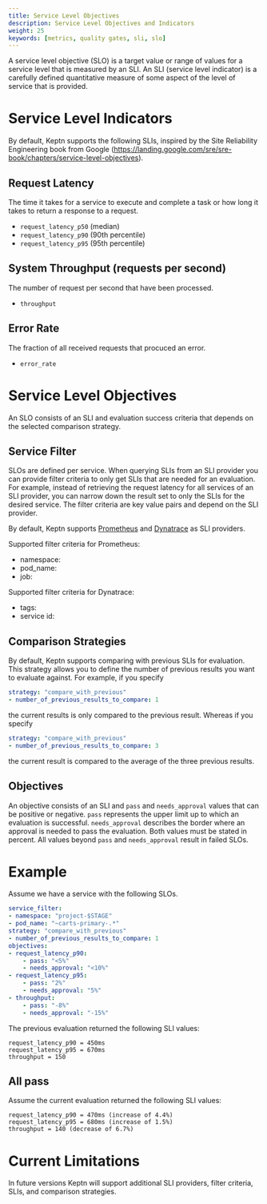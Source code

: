```yaml
---
title: Service Level Objectives
description: Service Level Objectives and Indicators 
weight: 25
keywords: [metrics, quality gates, sli, slo]
---
```


A service level objective (SLO) is a target value or range of values for a service level that is measured by an SLI. An SLI (service level indicator) is a carefully defined quantitative measure of some aspect of the level of service that is provided.

# Service Level Indicators
By default, Keptn supports the following SLIs, inspired by the Site Reliability Engineering book from Google (https://landing.google.com/sre/sre-book/chapters/service-level-objectives).

## Request Latency
The time it takes for a service to execute and complete a task or how long it takes to return a response to a request.

- `request_latency_p50` (median)
- `request_latency_p90` (90th percentile)
- `request_latency_p95` (95th percentile)


## System Throughput (requests per second)
The number of request per second that have been processed.

- `throughput`

## Error Rate 
The fraction of all received requests that procuced an error.

- `error_rate`

# Service Level Objectives
An SLO consists of an SLI and evaluation success criteria that depends on the selected comparison strategy.

## Service Filter
SLOs are defined per service. When querying SLIs from an SLI provider you can provide filter criteria to only get SLIs that are needed for an evaluation. For example, instead of retrieving the request latency for all services of an SLI provider, you can narrow down the result set to only the SLIs for the desired service. The filter criteria are key value pairs and depend on the SLI provider.

By default, Keptn supports [Prometheus](https://prometheus.io) and [Dynatrace](https://dynatrace.com) as SLI providers.

Supported filter criteria for Prometheus:

- namespace: 
- pod_name: 
- job: 

Supported filter criteria for Dynatrace:

- tags:
- service id:

## Comparison Strategies
By default, Keptn supports comparing with previous SLIs for evaluation. This strategy allows you to define the number of previous results you want to evaluate against. For example, if you specify

```yaml
strategy: "compare_with_previous"
- number_of_previous_results_to_compare: 1
```

the current results is only compared to the previous result. Whereas if you specify

```yaml
strategy: "compare_with_previous"
- number_of_previous_results_to_compare: 3
```

the current result is compared to the average of the three previous results.

## Objectives

An objective consists of an SLI and `pass` and `needs_approval` values that can be positive or negative. `pass` represents the upper limit up to which an evaluation is successful. `needs_approval` describes the border where an approval is needed to pass the evaluation. Both values must be stated in percent. All values beyond `pass` and `needs_approval` result in failed SLOs.

# Example

Assume we have a service with the following SLOs.

```yaml
service_filter:
- namespace: "project-$STAGE"
- pod_name: "~carts-primary-.*"
strategy: "compare_with_previous"
- number_of_previous_results_to_compare: 1
objectives:
- request_latency_p90:
    - pass: "<5%"
    - needs_approval: "<10%"
- request_latency_p95:
    - pass: "2%"
    - needs_approval: "5%"
- throughput:
    - pass: "-8%"
    - needs_approval: "-15%"
``` 

The previous evaluation returned the following SLI values:

```console
request_latency_p90 = 450ms
request_latency_p95 = 670ms
throughput = 150
```

## All pass
Assume the current evaluation returned the following SLI values:

```console
request_latency_p90 = 470ms (increase of 4.4%)
request_latency_p95 = 680ms (increase of 1.5%)
throughput = 140 (decrease of 6.7%)
```

# Current Limitations

In future versions Keptn will support additional SLI providers, filter criteria, SLIs, and comparison strategies.